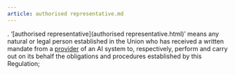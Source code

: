 ```yaml
---
article: authorised representative.md
---
```


. ‘[authorised representative](authorised representative.html)’ means any natural or legal person established in the Union who has received a written mandate from a [provider](provider.html) of an AI system to, respectively, perform and carry out on its behalf the obligations and procedures established by this Regulation;